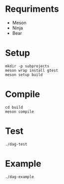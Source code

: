 # Requriments

- Meson
- Ninja
- Bear

# Setup

```
mkdir -p subprojects
meson wrap install gtest
meson setup build
```

# Compile

```
cd build
meson compile
```

# Test

```
./dag-test
```

# Example

```
./dag-example
```
